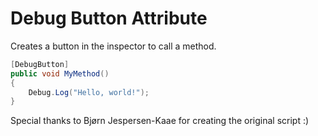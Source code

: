 # Debug Button Attribute

Creates a button in the inspector to call a method.

```csharp
[DebugButton]
public void MyMethod()
{
    Debug.Log("Hello, world!");
}
```

Special thanks to Bjørn Jespersen-Kaae for creating the original script :)
